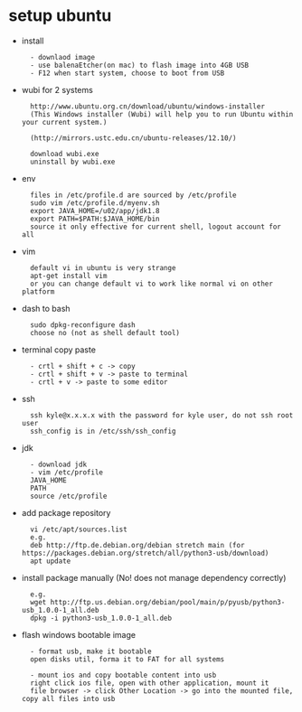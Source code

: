 # setup ubuntu

- install

        - downlaod image
        - use balenaEtcher(on mac) to flash image into 4GB USB
        - F12 when start system, choose to boot from USB

- wubi for 2 systems

        http://www.ubuntu.org.cn/download/ubuntu/windows-installer
        (This Windows installer (Wubi) will help you to run Ubuntu within your current system.)

        (http://mirrors.ustc.edu.cn/ubuntu-releases/12.10/)

        download wubi.exe
        uninstall by wubi.exe
- env
        
        files in /etc/profile.d are sourced by /etc/profile
        sudo vim /etc/profile.d/myenv.sh
        export JAVA_HOME=/u02/app/jdk1.8
        export PATH=$PATH:$JAVA_HOME/bin
        source it only effective for current shell, logout account for all

- vim

        default vi in ubuntu is very strange
        apt-get install vim
        or you can change default vi to work like normal vi on other platform

- dash to bash

        sudo dpkg-reconfigure dash
        choose no (not as shell default tool)

- terminal copy paste

        - crtl + shift + c -> copy
        - crtl + shift + v -> paste to terminal
        - crtl + v -> paste to some editor

- ssh

        ssh kyle@x.x.x.x with the password for kyle user, do not ssh root user
        ssh_config is in /etc/ssh/ssh_config

- jdk

        - download jdk
        - vim /etc/profile
        JAVA_HOME
        PATH
        source /etc/profile

- add package repository

        vi /etc/apt/sources.list
        e.g.
        deb http://ftp.de.debian.org/debian stretch main (for https://packages.debian.org/stretch/all/python3-usb/download)
        apt update

- install package manually (No! does not manage dependency correctly)

        e.g.
        wget http://ftp.us.debian.org/debian/pool/main/p/pyusb/python3-usb_1.0.0-1_all.deb
        dpkg -i python3-usb_1.0.0-1_all.deb
        
- flash windows bootable image

        - format usb, make it bootable
        open disks util, forma it to FAT for all systems
        
        - mount ios and copy bootable content into usb
        right click ios file, open with other application, mount it
        file browser -> click Other Location -> go into the mounted file, copy all files into usb
        
        
        
